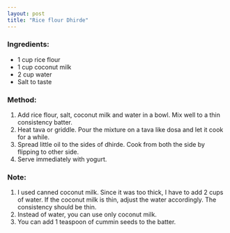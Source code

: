 ```yaml
---
layout: post
title: "Rice flour Dhirde"
---
```




### Ingredients:
* 1 cup rice flour
* 1 cup coconut milk
* 2 cup water
* Salt to taste

### Method:
1. Add rice flour, salt, coconut milk and water in a bowl. Mix well to a thin consistency batter. 
2. Heat tava or griddle. Pour the mixture on a tava like dosa and let it cook for a while. 
3. Spread little oil to the sides of dhirde. Cook from both the side by flipping to other side. 
4. Serve immediately with yogurt. 

### Note:
1. I used canned coconut milk. Since it was too thick, I have to add 2 cups of water. If the coconut milk is thin, adjust the water accordingly. The consistency should be thin. 
2. Instead of water, you can use only coconut milk.
3. You can add 1 teaspoon of cummin seeds to the batter.